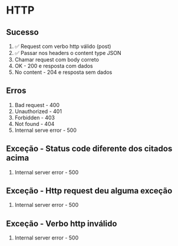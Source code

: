 # HTTP

## Sucesso
1. ✅ Request com verbo http válido (post)
2. ✅ Passar nos headers o content type JSON
3. Chamar request com body correto
5. OK - 200 e resposta com dados
6. No content - 204 e resposta sem dados 

## Erros
1. Bad request - 400 
2. Unauthorized - 401
3. Forbidden - 403
4. Not found - 404
5. Internal serve error - 500

## Exceção - Status code diferente dos citados acima
1. Internal server error - 500

## Exceção - Http request deu alguma exceção
1. Internal server error - 500

##	Exceção - Verbo http inválido
1. Internal server error - 500
